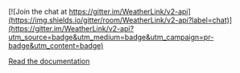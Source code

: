 <!--
Preferred Chat: [![WeatherLink Developers Discord](https://img.shields.io/discord/882722161641554021?label=WeatherLink%20Developers%20Discord)](https://discord.gg/WCEdd2S4Ve)

Deprecated Chat: [![Join the chat at https://gitter.im/WeatherLink/v2-api](https://img.shields.io/gitter/room/WeatherLink/v2-api?label=chat)](https://gitter.im/WeatherLink/v2-api?utm_source=badge&utm_medium=badge&utm_campaign=pr-badge&utm_content=badge)
-->

[![Join the chat at https://gitter.im/WeatherLink/v2-api](https://img.shields.io/gitter/room/WeatherLink/v2-api?label=chat)](https://gitter.im/WeatherLink/v2-api?utm_source=badge&utm_medium=badge&utm_campaign=pr-badge&utm_content=badge)

[Read the documentation](https://weatherlink.github.io/v2-api/)

